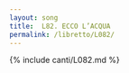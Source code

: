 ```yaml
---
layout: song
title:  L82. ECCO L’ACQUA
permalink: /libretto/L082/
---
```

{% include canti/L082.md %}   